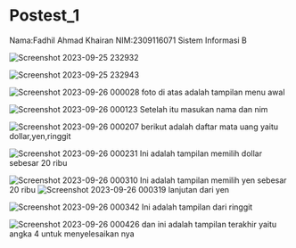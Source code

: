 # Postest_1
Nama:Fadhil Ahmad Khairan
NIM:2309116071
Sistem Informasi B

![Screenshot 2023-09-25 232932](https://github.com/Fadhilllak/Postest_1/assets/146011121/c036ef3a-7e89-4e88-87af-d8611887b5c0)

![Screenshot 2023-09-25 232943](https://github.com/Fadhilllak/Postest_1/assets/146011121/f6970074-ebfe-4bc0-b81a-d70e299a3f73)

![Screenshot 2023-09-26 000028](https://github.com/Fadhilllak/Postest_1/assets/146011121/4a079a69-e83a-4720-90e5-e473fc425057)
foto di atas adalah tampilan menu awal

![Screenshot 2023-09-26 000123](https://github.com/Fadhilllak/Postest_1/assets/146011121/df417274-0eb8-4fd9-a007-485681d9e6f9)
Setelah itu masukan nama dan nim

![Screenshot 2023-09-26 000207](https://github.com/Fadhilllak/Postest_1/assets/146011121/c8a75d73-1629-4622-ac7d-168c2c584e4e)
berikut adalah daftar mata uang yaitu dollar,yen,ringgit

![Screenshot 2023-09-26 000231](https://github.com/Fadhilllak/Postest_1/assets/146011121/6c37b617-d6d4-4b77-988f-3dbe4a463953)
Ini adalah tampilan memilih dollar sebesar 20 ribu

![Screenshot 2023-09-26 000310](https://github.com/Fadhilllak/Postest_1/assets/146011121/74adef03-244a-4fee-b8f7-6b274761b0d8)
Ini adalah tampilan memilih yen sebesar 20 ribu
![Screenshot 2023-09-26 000319](https://github.com/Fadhilllak/Postest_1/assets/146011121/2e0dff0a-5ebc-4f18-9ee6-a3fa0b8cf994)
lanjutan dari yen

![Screenshot 2023-09-26 000342](https://github.com/Fadhilllak/Postest_1/assets/146011121/20faf624-cfa8-4f0a-b716-2cc6d48cfd56)
Ini adalah tampilan dari ringgit

![Screenshot 2023-09-26 000426](https://github.com/Fadhilllak/Postest_1/assets/146011121/2d6afebe-4ff5-4ba9-b238-3ecd03231ffa)
dan ini adalah tampilan terakhir yaitu angka 4 untuk menyelesaikan nya
